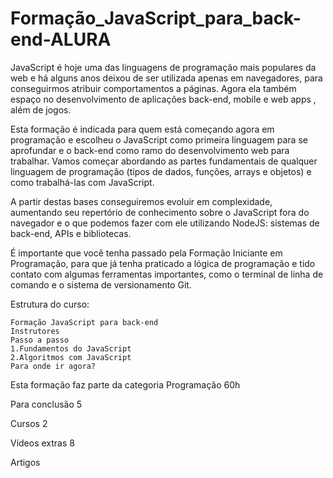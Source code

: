 # Formação_JavaScript_para_back-end-ALURA
 

JavaScript é hoje uma das linguagens de programação mais populares da web e há alguns anos deixou de ser utilizada apenas em navegadores, para conseguirmos atribuir comportamentos a páginas. Agora ela também espaço no desenvolvimento de aplicações back-end, mobile e web apps , além de jogos.

Esta formação é indicada para quem está começando agora em programação e escolheu o JavaScript como primeira linguagem para se aprofundar e o back-end como ramo do desenvolvimento web para trabalhar. Vamos começar abordando as partes fundamentais de qualquer linguagem de programação (tipos de dados, funções, arrays e objetos) e como trabalhá-las com JavaScript.

A partir destas bases conseguiremos evoluir em complexidade, aumentando seu repertório de conhecimento sobre o JavaScript fora do navegador e o que podemos fazer com ele utilizando NodeJS: sistemas de back-end, APIs e bibliotecas.

É importante que você tenha passado pela Formação Iniciante em Programação, para que já tenha praticado a lógica de programação e tido contato com algumas ferramentas importantes, como o terminal de linha de comando e o sistema de versionamento Git.

Estrutura do curso:



    Formação JavaScript para back-end
    Instrutores
    Passo a passo
    1.Fundamentos do JavaScript
    2.Algoritmos com JavaScript
    Para onde ir agora?


Esta formação faz parte da categoria Programação
60h

Para conclusão
5

Cursos
2

Vídeos extras
8

Artigos
